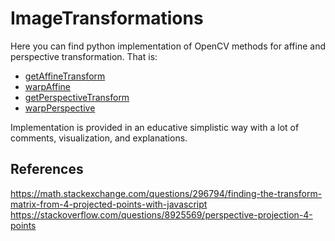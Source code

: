 # ImageTransformations
Here you can find python implementation of OpenCV methods for affine and perspective transformation. That is:
* [getAffineTransform](https://docs.opencv.org/2.4/modules/imgproc/doc/geometric_transformations.html?highlight=getaffinetransform#getaffinetransform)
* [warpAffine](https://docs.opencv.org/2.4/modules/imgproc/doc/geometric_transformations.html?highlight=getaffinetransform#warpaffine)
* [getPerspectiveTransform](https://docs.opencv.org/2.4/modules/imgproc/doc/geometric_transformations.html?highlight=getaffinetransform#getperspectivetransform)
* [warpPerspective](https://docs.opencv.org/2.4/modules/imgproc/doc/geometric_transformations.html?highlight=getaffinetransform#warpperspective)

Implementation is provided in an educative simplistic way with a lot of comments, visualization, and explanations.
## References
https://math.stackexchange.com/questions/296794/finding-the-transform-matrix-from-4-projected-points-with-javascript
https://stackoverflow.com/questions/8925569/perspective-projection-4-points

